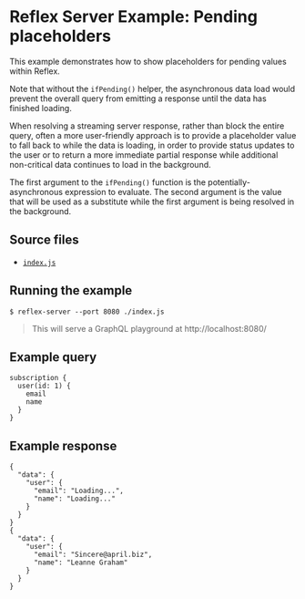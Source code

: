 # Reflex Server Example: Pending placeholders

This example demonstrates how to show placeholders for pending values within Reflex.

Note that without the `ifPending()` helper, the asynchronous data load would prevent the overall query from emitting a response until the data has finished loading.

When resolving a streaming server response, rather than block the entire query, often a more user-friendly approach is to provide a placeholder value to fall back to while the data is loading, in order to provide status updates to the user or to return a more immediate partial response while additional non-critical data continues to load in the background.

The first argument to the `ifPending()` function is the potentially-asynchronous expression to evaluate. The second argument is the value that will be used as a substitute while the first argument is being resolved in the background.

## Source files

- [`index.js`](./index.js)

## Running the example

```shell
$ reflex-server --port 8080 ./index.js
```
> This will serve a GraphQL playground at http://localhost:8080/

## Example query

```
subscription {
  user(id: 1) {
    email
    name
  }
}
```

## Example response

```
{
  "data": {
    "user": {
      "email": "Loading...",
      "name": "Loading..."
    }
  }
}
{
  "data": {
    "user": {
      "email": "Sincere@april.biz",
      "name": "Leanne Graham"
    }
  }
}
```
